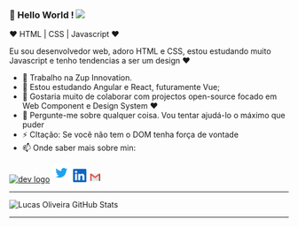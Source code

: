 ### 👋 Hello World !  <img src="https://github.com/TheDudeThatCode/TheDudeThatCode/blob/master/Assets/Earth.gif" width="24px">
  
:heart: HTML | CSS | Javascript :heart:
  
Eu sou desenvolvedor web, adoro HTML e CSS, estou estudando muito Javascript e tenho tendencias a ser um design :heart: 

- 🔭 Trabalho na Zup Innovation.
- 🌱 Estou estudando Angular e React, futuramente Vue;
- 👯 Gostaria muito de colaborar com projectos open-source focado em Web Component e Design System :heart: 
- 💬 Pergunte-me sobre qualquer coisa. Vou tentar ajudá-lo o máximo que puder
- ⚡ CItação: Se você não tem o DOM tenha força de vontade
- 📫 Onde saber mais sobre min:

[<img src="https://raw.githubusercontent.com/Delta456/Delta456/master/img/dev.png" alt="dev logo" width="24">](https://dev.to/lucasdeoliveiradev)  [<img src="https://raw.githubusercontent.com/Delta456/Delta456/master/img/twitter.png" alt="twitter logo" width="34">](https://twitter.com/lucas_html) [<img src="https://github.com/Amchuz/Amchuz/blob/master/linkedin.jpeg" alt="linkedin logo" width="24">](https://www.linkedin.com/in/lucas-oliveira-952192142/) [<img src="https://github.com/Amchuz/Amchuz/blob/master/gmail.jpeg" alt="gmail logo" width="24">](contato@lucasdeoliveira.dev.br)

----
   
![Lucas Oliveira GitHub Stats](https://github-readme-stats.vercel.app/api?username=lucasdeoliveiradev&hide=[%22stars%22]&show_icons=true)

-------
